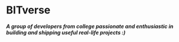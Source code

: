# BITverse

**_A group of developers from college passionate and enthusiastic in building and shipping useful real-life projects :)_**
